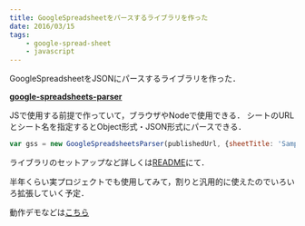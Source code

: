 ```yaml
---
title: GoogleSpreadsheetをパースするライブラリを作った
date: 2016/03/15
tags:
    - google-spread-sheet
    - javascript
---
```


GoogleSpreadsheetをJSONにパースするライブラリを作った．

**[google-spreadsheets-parser](https://github.com/tanakaworld/google-spreadsheets-parser)**

JSで使用する前提で作っていて，ブラウザやNodeで使用できる．
シートのURLとシート名を指定するとObject形式・JSON形式にパースできる．

```javascript
var gss = new GoogleSpreadsheetsParser(publishedUrl, {sheetTitle: 'Sample', hasTitle: true});
```

ライブラリのセットアップなど詳しくは[README](https://github.com/tanakaworld/google-spreadsheets-parser/blob/master/README.md)にて．

半年くらい実プロジェクトでも使用してみて，割りと汎用的に使えたのでいろいろ拡張していく予定．

動作デモなどは[こちら](https://github.com/tanakaworld/google-spreadsheets-parser#demo)
